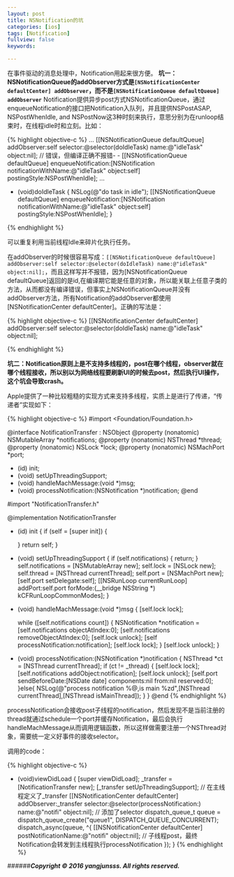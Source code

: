 ```yaml
---
layout: post
title: NSNotification的坑
categories: [ios]
tags: [Notification]
fullview: false
keywords:

---
```


在事件驱动的消息处理中，Notification用起来很方便。
**坑一：NSNotificationQueue的addObserver方式是`[NSNotificationCenter defaultCenter] addObserver`，而不是`[NSNotificationQueue defaultQueue] addObserver`**
Notification提供异步post方式NSNotificationQueue，通过enqueueNotification的接口把Notification入队列，并且提供NSPostASAP, NSPostWhenIdle, and NSPostNow这3种时刻来执行，意思分别为在runloop结束时，在线程idle时和立刻。比如：

{% highlight objective-c %}
...
[[NSNotificationQueue defaultQueue] addObserver:self selector:@selector(doIdleTask) name:@"idleTask" object:nil]; // 错误，但编译正确不报错- -
[[NSNotificationQueue defaultQueue] enqueueNotification:[NSNotification notificationWithName:@"idleTask" object:self] postingStyle:NSPostWhenIdle];
...

- (void)doIdleTask
{
    NSLog(@"do task in idle");
    [[NSNotificationQueue defaultQueue] enqueueNotification:[NSNotification notificationWithName:@"idleTask" object:self] postingStyle:NSPostWhenIdle];
}

{% endhighlight %}

可以重复利用当前线程Idle来碎片化执行任务。

在addObserver的时候很容易写成：`[[NSNotificationQueue defaultQueue] addObserver:self selector:@selector(doIdleTask) name:@"idleTask" object:nil];`，而且这样写并不报错，因为[NSNotificationQueue defaultQueue]返回的是id,在编译期它能是任意的对象，所以能关联上任意子类的方法，从而都没有编译错误，但事实上NSNotificationQueue并没有addObserver方法，所有Notification的addObserver都使用[NSNotificationCenter defaultCenter]。正确的写法是：

{% highlight objective-c %}
[[NSNotificationCenter defaultCenter] addObserver:self selector:@selector(doIdleTask) name:@"idleTask" object:nil];

{% endhighlight %}

**坑二：Notification原则上是不支持多线程的，post在哪个线程，observer就在哪个线程接收，所以别以为网络线程要刷新UI的时候去post，然后执行UI操作，这个坑会导致crash。**

Apple提供了一种比较粗糙的实现方式来支持多线程，实质上是进行了传递，“传递者”实现如下：

{% highlight objective-c %}
#import <Foundation/Foundation.h>

@interface NotificationTransfer : NSObject <NSMachPortDelegate>
@property (nonatomic) NSMutableArray *notifications;
@property (nonatomic) NSThread *thread;
@property (nonatomic) NSLock *lock;
@property (nonatomic) NSMachPort *port;

- (id) init;
- (void) setUpThreadingSupport;
- (void) handleMachMessage:(void *)msg;
- (void) processNotification:(NSNotification *)notification;
@end


#import "NotificationTransfer.h"

@implementation NotificationTransfer

- (id) init
{
    if (self = [super init]) {
        
    }
    return self;
}
- (void) setUpThreadingSupport
{
    if (self.notifications) {
        return;
    }
    self.notifications = [NSMutableArray new];
    self.lock = [NSLock new];
    self.thread = [NSThread currentThread];
    self.port = [NSMachPort new];
    [self.port setDelegate:self];
    [[NSRunLoop currentRunLoop] addPort:self.port forMode:(__bridge NSString *) kCFRunLoopCommonModes];
}

- (void) handleMachMessage:(void *)msg
{
    [self.lock lock];
    
    while ([self.notifications count]) {
        NSNotification *notification = [self.notifications objectAtIndex:0];
        [self.notifications removeObjectAtIndex:0];
        [self.lock unlock];
        [self processNotification:notification];
        [self.lock lock];
    }
    [self.lock unlock];
}

- (void) processNotification:(NSNotification *)notification
{
    NSThread *ct = [NSThread currentThread];
    if (ct != _thread) {
        [self.lock lock];
        [self.notifications addObject:notification];
        [self.lock unlock];
        [self.port sendBeforeDate:[NSDate date] components:nil from:nil reserved:0];
    }else{
        NSLog(@"process notification %@,is main %zd",[NSThread currentThread],[NSThread isMainThread]);
    }
}
@end
{% endhighlight %}

processNotification会接收post子线程的notification，然后发现不是当前注册的thread就通过schedule一个port并缓存Notification，最后会执行handleMachMessage从而调用逻辑函数，所以这样做需要注册一个NSThread对象，需要统一定义好事件的接收selector。

调用的code：

{% highlight objective-c %}
- (void)viewDidLoad
{
    [super viewDidLoad];
    _transfer = [NotificationTransfer new];
    [_transfer setUpThreadingSupport]; // 在主线程定义了_transfer
    [[NSNotificationCenter defaultCenter] addObserver:_transfer selector:@selector(processNotification:) name:@"notifi" object:nil]; // 添加了selector
    dispatch_queue_t queue = dispatch_queue_create("queue1", DISPATCH_QUEUE_CONCURRENT);
    dispatch_async(queue, ^{
        [[NSNotificationCenter defaultCenter] postNotificationName:@"notifi" object:nil]; // 子线程post，最终Notification会转发到主线程执行processNotification
    });
}
{% endhighlight %}



######***Copyright © 2016 yangjunsss. All rights reserved.***